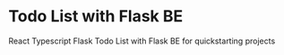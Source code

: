 # Todo List with Flask BE
 React Typescript Flask Todo List with Flask BE for quickstarting projects
